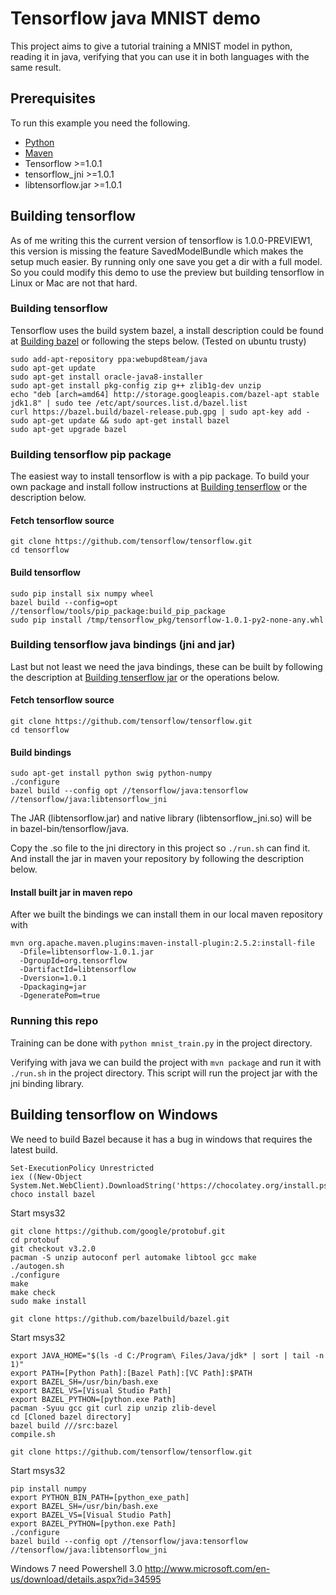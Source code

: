 # Tensorflow java MNIST demo

This project aims to give a tutorial training a MNIST model in python, reading it in java, verifying that you can use it in both languages with the same result.

## Prerequisites

To run this example you need the following.

* [Python](https://www.python.org/downloads)
* [Maven](https://maven.apache.org/install.html)
* Tensorflow >=1.0.1
* tensorflow_jni >=1.0.1
* libtensorflow.jar >=1.0.1

## Building tensorflow

As of me writing this the current version of tensorflow is 1.0.0-PREVIEW1, this version is missing the feature SavedModelBundle which makes the setup much easier. By running only one save you get a dir with a full model. So you could modify this demo to use the preview but building tensorflow in Linux or Mac are not that hard.


### Building tensorflow

Tensorflow uses the build system bazel, a install description could be found at [Building bazel](https://bazel.build/versions/master/docs/install.html) or following the steps below. (Tested on ubuntu trusty)

```
sudo add-apt-repository ppa:webupd8team/java
sudo apt-get update
sudo apt-get install oracle-java8-installer
sudo apt-get install pkg-config zip g++ zlib1g-dev unzip
echo "deb [arch=amd64] http://storage.googleapis.com/bazel-apt stable jdk1.8" | sudo tee /etc/apt/sources.list.d/bazel.list
curl https://bazel.build/bazel-release.pub.gpg | sudo apt-key add -
sudo apt-get update && sudo apt-get install bazel
sudo apt-get upgrade bazel
```

### Building tensorflow pip package

The easiest way to install tensorflow is with a pip package. To build your own package and install follow instructions at [Building tenserflow](https://www.tensorflow.org/install/install_sources) or the description below.

#### Fetch tensorflow source
```
git clone https://github.com/tensorflow/tensorflow.git
cd tensorflow
```

#### Build tensorflow
```
sudo pip install six numpy wheel
bazel build --config=opt //tensorflow/tools/pip_package:build_pip_package
sudo pip install /tmp/tensorflow_pkg/tensorflow-1.0.1-py2-none-any.whl
```

### Building tensorflow java bindings (jni and jar)

Last but not least we need the java bindings, these can be built by following the description at [Building tenserflow jar](https://github.com/tensorflow/tensorflow/tree/master/tensorflow/java) or the operations below.

#### Fetch tensorflow source
```
git clone https://github.com/tensorflow/tensorflow.git
cd tensorflow
```

#### Build bindings
```
sudo apt-get install python swig python-numpy
./configure
bazel build --config opt //tensorflow/java:tensorflow //tensorflow/java:libtensorflow_jni
```
The JAR (libtensorflow.jar) and native library (libtensorflow_jni.so) will be in bazel-bin/tensorflow/java.

Copy the .so file to the jni directory in this project so ```./run.sh``` can find it. And install the jar in maven your repository by following the description below.


#### Install built jar in maven repo

After we built the bindings we can install them in our local maven repository with

```
mvn org.apache.maven.plugins:maven-install-plugin:2.5.2:install-file
  -Dfile=libtensorflow-1.0.1.jar
  -DgroupId=org.tensorflow
  -DartifactId=libtensorflow
  -Dversion=1.0.1
  -Dpackaging=jar
  -DgeneratePom=true
```

### Running this repo
Training can be done with ```python mnist_train.py``` in the project directory.

Verifying with java we can build the project with ```mvn package``` and run it with ```./run.sh``` in the project directory. This script will run the project jar with the jni binding library.

## Building tensorflow on Windows

We need to build Bazel because it has a bug in windows that requires the latest build.

```
Set-ExecutionPolicy Unrestricted
iex ((New-Object System.Net.WebClient).DownloadString('https://chocolatey.org/install.ps1'))
choco install bazel
```

Start msys32
```
git clone https://github.com/google/protobuf.git
cd protobuf
git checkout v3.2.0
pacman -S unzip autoconf perl automake libtool gcc make
./autogen.sh
./configure
make
make check
sudo make install
```

```
git clone https://github.com/bazelbuild/bazel.git
```

Start msys32
```
export JAVA_HOME="$(ls -d C:/Program\ Files/Java/jdk* | sort | tail -n 1)"
export PATH=[Python Path]:[Bazel Path]:[VC Path]:$PATH
export BAZEL_SH=/usr/bin/bash.exe
export BAZEL_VS=[Visual Studio Path]
export BAZEL_PYTHON=[python.exe Path]
pacman -Syuu gcc git curl zip unzip zlib-devel
cd [Cloned bazel directory]
bazel build ///src:bazel
compile.sh
```

```
git clone https://github.com/tensorflow/tensorflow.git
```

Start msys32
```
pip install numpy
export PYTHON_BIN_PATH=[python_exe_path]
export BAZEL_SH=/usr/bin/bash.exe
export BAZEL_VS=[Visual Studio Path]
export BAZEL_PYTHON=[python.exe Path]
./configure
bazel build --config opt //tensorflow/java:tensorflow //tensorflow/java:libtensorflow_jni
```

Windows 7 need Powershell 3.0
http://www.microsoft.com/en-us/download/details.aspx?id=34595